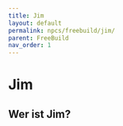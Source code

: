 ```yaml
---
title: Jim
layout: default
permalink: npcs/freebuild/jim/
parent: FreeBuild
nav_order: 1
---
```


# Jim

## Wer ist Jim?

